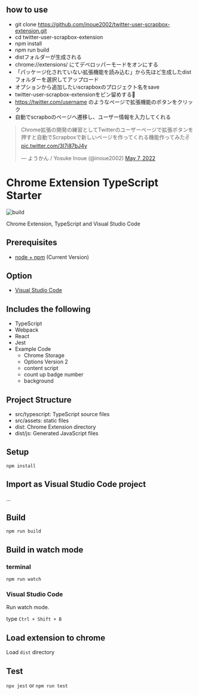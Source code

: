 ## how to use
- git clone https://github.com/inoue2002/twitter-user-scrapbox-extension.git
- cd twitter-user-scrapbox-extension
- npm install 
- npm run build
- distフォルダーが生成される
- chrome://extensions/ にてデベロッパーモードをオンにする
- 「パッケージ化されていない拡張機能を読み込む」から先ほど生成したdistフォルダーを選択してアップロード
- オプションから追加したいscrapboxのプロジェクト名をsave
- twitter-user-scrapbox-extensionをピン留めする📌
- https://twitter.com/username のようなページで拡張機能のボタンをクリック
- 自動でscrapboのページへ遷移し、ユーザー情報を入力してくれる

<blockquote class="twitter-tweet"><p lang="ja" dir="ltr">Chrome拡張の開発の練習としてTwitterのユーザーページで拡張ボタンを押すと自動でScrapboxで新しいページを作ってくれる機能作ってみた✌️ <a href="https://t.co/3I7i87bJ4y">pic.twitter.com/3I7i87bJ4y</a></p>&mdash; ようかん / Yosuke Inoue (@inoue2002) <a href="https://twitter.com/inoue2002/status/1522860177845743618?ref_src=twsrc%5Etfw">May 7, 2022</a></blockquote> <script async src="https://platform.twitter.com/widgets.js" charset="utf-8"></script>

# Chrome Extension TypeScript Starter

![build](https://github.com/chibat/chrome-extension-typescript-starter/workflows/build/badge.svg)

Chrome Extension, TypeScript and Visual Studio Code

## Prerequisites

* [node + npm](https://nodejs.org/) (Current Version)

## Option

* [Visual Studio Code](https://code.visualstudio.com/)

## Includes the following

* TypeScript
* Webpack
* React
* Jest
* Example Code
    * Chrome Storage
    * Options Version 2
    * content script
    * count up badge number
    * background

## Project Structure

* src/typescript: TypeScript source files
* src/assets: static files
* dist: Chrome Extension directory
* dist/js: Generated JavaScript files

## Setup

```
npm install
```

## Import as Visual Studio Code project

...

## Build

```
npm run build
```

## Build in watch mode

### terminal

```
npm run watch
```

### Visual Studio Code

Run watch mode.

type `Ctrl + Shift + B`

## Load extension to chrome

Load `dist` directory

## Test
`npx jest` or `npm run test`
